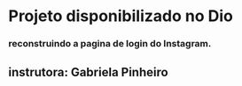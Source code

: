 # Projeto disponibilizado no Dio

### reconstruindo a pagina de login do Instagram.



## instrutora: Gabriela Pinheiro

